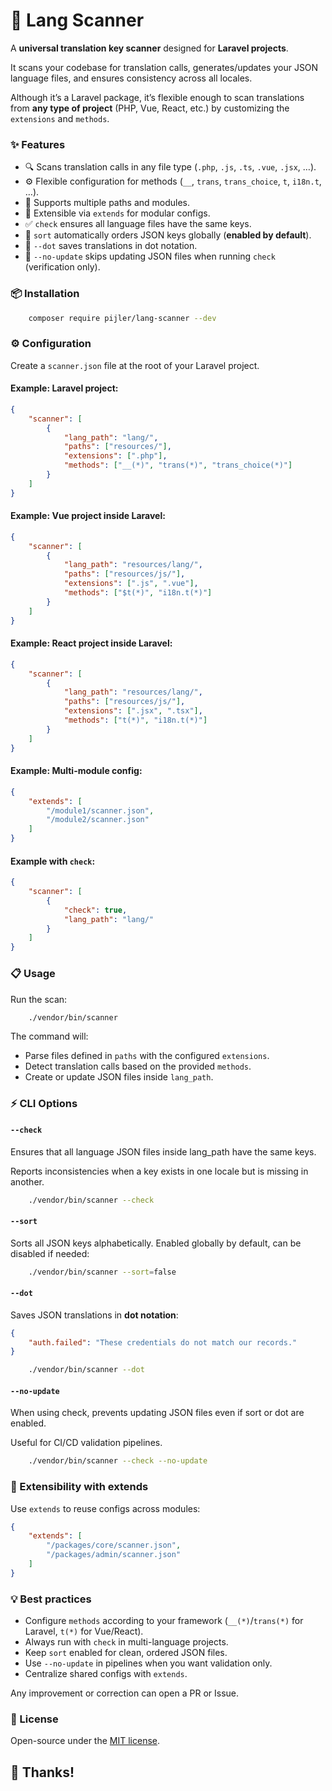 # 📌 Lang Scanner

A **universal translation key scanner** designed for **Laravel projects**.

It scans your codebase for translation calls, generates/updates your JSON language files, and ensures consistency across all locales.

Although it’s a Laravel package, it’s flexible enough to scan translations from **any type of project** (PHP, Vue, React, etc.) by customizing the `extensions` and `methods`.

### ✨ Features

-   🔍 Scans translation calls in any file type (`.php`, `.js`, `.ts`, `.vue`, `.jsx`, …).
-   ⚙️ Flexible configuration for methods (`__`, `trans`, `trans_choice`, `t`, `i18n.t`, …).
-   📂 Supports multiple paths and modules.
-   🧩 Extensible via `extends` for modular configs.
-   ✅ `check` ensures all language files have the same keys.
-   📑 `sort` automatically orders JSON keys globally (**enabled by default**).
-   🔗 `--dot` saves translations in dot notation.
-   🚫 `--no-update` skips updating JSON files when running `check` (verification only).

### 📦 Installation

```bash
    composer require pijler/lang-scanner --dev
```

### ⚙️ Configuration

Create a `scanner.json` file at the root of your Laravel project.

#### Example: Laravel project:

```json
{
    "scanner": [
        {
            "lang_path": "lang/",
            "paths": ["resources/"],
            "extensions": [".php"],
            "methods": ["__(*)", "trans(*)", "trans_choice(*)"]
        }
    ]
}
```

#### Example: Vue project inside Laravel:

```json
{
    "scanner": [
        {
            "lang_path": "resources/lang/",
            "paths": ["resources/js/"],
            "extensions": [".js", ".vue"],
            "methods": ["$t(*)", "i18n.t(*)"]
        }
    ]
}
```

#### Example: React project inside Laravel:

```json
{
    "scanner": [
        {
            "lang_path": "resources/lang/",
            "paths": ["resources/js/"],
            "extensions": [".jsx", ".tsx"],
            "methods": ["t(*)", "i18n.t(*)"]
        }
    ]
}
```

#### Example: Multi-module config:

```json
{
    "extends": [
        "/module1/scanner.json",
        "/module2/scanner.json"
    ]
}
```

#### Example with `check`:

```json
{
    "scanner": [
        {
            "check": true,
            "lang_path": "lang/"
        }
    ]
}
```

### 📋 Usage

Run the scan:

```bash
    ./vendor/bin/scanner
```

The command will:

-   Parse files defined in `paths` with the configured `extensions`.
-   Detect translation calls based on the provided `methods`.
-   Create or update JSON files inside `lang_path`.

### ⚡ CLI Options

#### `--check`

Ensures that all language JSON files inside lang_path have the same keys.

Reports inconsistencies when a key exists in one locale but is missing in another.

```bash
    ./vendor/bin/scanner --check
```

#### `--sort`

Sorts all JSON keys alphabetically.
Enabled globally by default, can be disabled if needed:

```bash
    ./vendor/bin/scanner --sort=false
```

#### `--dot`

Saves JSON translations in **dot notation**:

```json
{
    "auth.failed": "These credentials do not match our records."
}
```

```bash
    ./vendor/bin/scanner --dot
```

#### `--no-update`

When using check, prevents updating JSON files even if sort or dot are enabled.

Useful for CI/CD validation pipelines.

```bash
    ./vendor/bin/scanner --check --no-update
```

### 🧩 Extensibility with extends

Use `extends` to reuse configs across modules:

```json
{
    "extends": [
        "/packages/core/scanner.json",
        "/packages/admin/scanner.json"
    ]
}
```

### 💡 Best practices

-   Configure `methods` according to your framework (`__(*)`/`trans(*)` for Laravel, `t(*)` for Vue/React).
-   Always run with `check` in multi-language projects.
-   Keep `sort` enabled for clean, ordered JSON files.
-   Use `--no-update` in pipelines when you want validation only.
-   Centralize shared configs with `extends`.

Any improvement or correction can open a PR or Issue.

### 📝 License

Open-source under the [MIT license](LICENSE).

## 🚀 Thanks!
